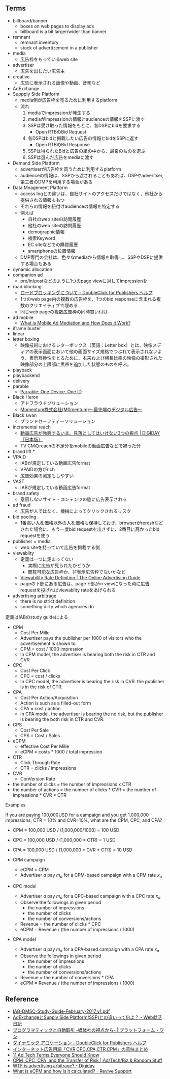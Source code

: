 ## Terms

* billboard/banner
    * boxes on web pages to display ads
    * billboard is a bit larger/wider than banner
* remnant
    * remnant inventory
    * stock of advertizement in a publisher
* media
    * 広告枠をもっているweb site
* advertiser
    * 広告を出したい広告主
* creative
    * 広告に表示される画像や動画、音楽など
* AdExchange
* Suppply Side Platform
    * media側が広告枠を売るために利用するplatform
    * 流れ
        1. mediaでimpressionが発生する
        2. mediaがimpressionの情報とaudienceの情報をSSPに渡す
        3. SSPは受け取った情報をもとに、各DSPにbidを要求する
            * Open RTBのBid Request
        4. 各DSPはbidと掲載したい広告の情報とbidをSSPに返す
            * Open RTBのBid Response
        5. SSPは得られたBidと広告の組の中から、最良のものを選ぶ
        6. SSPは選んだ広告をmediaに渡す
* Demand Side Platform
    * advertiserが広告枠を買うために利用するplatform
    * audienceの情報は、SSPから渡されることもあれば、DSPやadveritser, 第三者のDMPを利用する場合がある
* Data Mnagement Platform
    * access logとの違いは、自社サイトのアクセスだけではなく、他社から提供される情報ももつ
    * それらの情報を紐付けaudienceの情報を特定する
    * 例えば
        * 自社のweb siteの訪問履歴
        * 他社のweb siteの訪問履歴
        * demographic情報
        * 検索Keyword
        * EC siteなどでの購買履歴
        * smartphoneの位置情報
    * DMP専門の会社は、色々なmediaから情報を取得し、SSPやDSPに提供する場合もある
* dynamic allocation
* companion ad
    * pre/in/postなどのように1つのpage viewに対してimpressionを
* road blocking
    * [ロードブロッキングについて - DoubleClick for Publishers ヘルプ](https://support.google.com/dfp_premium/answer/177277?hl=ja)
    * 1つのweb page内の複数の広告枠を、1つのbid responseに含まれる複数のクリエイティブで埋める
    * 同じweb pageの複数広告枠の同時買い付け
* ad mobile
    * [What is Mobile Ad Mediation and How Does it Work?](http://www.adotas.com/2014/07/what-is-mobile-ad-mediation-and-how-does-it-work/)
* iframe buster
* linear
* letter boxing
    * 映像技術におけるレターボックス（英語：Letter box）とは、映像メディアの表示画面において他の画面サイズ規格でつぶれて表示されないよう、表示互換性をとるために、本来および横長比率の映像の撮影された映像部分の上限部に黒帯を追加した状態のものを呼ぶ。
* playback
* playbackend
* delivery
* parable
    * [Parrable: One Device, One ID](https://www.parrable.com/#)
* Black Heron
    * アドフラウドソリューション
    * [Momentum株式会社(M0mentum)～最先端のデジタル広告～](http://www.m0mentum.co.jp/service/blackheron.html)
* Black swan
    * ブランドセーフティーソリューション
* incremental reach
    * [動画広告が勃興するいま、見落としてはいけない3つの視点 | DIGIDAY［日本版］](http://digiday.jp/brands/suvt-3-point-of-view/)
    * TV CMのreachの不足分をmobileの動画広告などで補った分
* brand lift
    * 
* VPAID
    * IABが規定している動画広告format
    * VPAIDの方がrich
    * 広告効果の測定もしやすい
* VAST
    * IABが規定している動画広告format
* brand safety
    * 意図しないサイト・コンテンツの脇に広告表示される
* ad fraud
    * 広告が人ではなく、機械によってクリックされるリスク
* bid pooling
    * 1番高い入札価格以外の入札価格も保持しておき、browserがrereshなどされた場合に、もう一度bid requestを出さずに、2番目に高かったbid requestを使う
* publisher = media
    * web siteを持っていて広告を掲載する側
* viewablity
    * 定義は一つに定まってない
        * 実際に広告が見られたかどうか
        * 閲覧可能な広告枠か、非表示広告枠でないかなど
    * [Viewability Rate Definition | The Online Advertising Guide](https://theonlineadvertisingguide.com/glossary/viewability-rate/)
    * pageの下部にある広告は、page下部がin viewになった時に広告requestを投げればviewablity rateをあげられる
* advertising arbitrage
    * there is no strict definition
    * something dirty which agencies do


定義はIABのstudy guideによる

* CPM
    * Cost Per Mille
    * Advertiser pays the publisher per 1000 of visitors who the advertisement is shown to.
    * CPM = cost / 1000 impression
    * In CPM model, the advertiser is bearing both the risk in CTR and CVR
* CPC
    * Cost Per Click
    * CPC = cost / clicks
    * In CPC model, the advertiser is bearing the risk in CVR. the publisher is in the risk of CTR.
* CPA
    * Cost Per Action/Acquisition
    * Action is such as a filled-out form
    * CPA = cost / action
    * In CPA model, the advertiser is bearing the no risk, but the publisher is bearing the both risk in CTR and CVR.
* CPS
    * Cost Per Sale
    * CPS = Cost / Sales
* eCPM
    * effective Cost Per Mille
    * eCPM = costs * 1000 / total impression
* CTR
    * Click Through Rate
    * CTR = clicks / impressions
* CVR
    * ConVersion Rate
* the number of clicks = the number of impressions x CTR
* the number of actions = the number of clicks * CVR = the number of impressions * CVR * CTR


Examples

If you are paying 100,000USD for a campaign and you get 1,000,000 impressions, CTR = 10% and CVR=10%, what are the CPM, CPC, and CPA?

* CPM = 100,000 USD / (1,000,000/1000) = 100 USD
* CPC = 100,000 USD / (1,000,000 * CTR) = 1 USD
* CPA = 100,000 USD / (1,000,000 * CVR * CTR) = 10 USD

* CPM campaign
    * eCPM = CPM
    * Advertiser $a$ pay $m_{a}$ for a CPM-based campaign with a CPM rate $x_{a}$
* CPC model
    * Advertiser $a$ pay $m_{a}$ for a CPC-based campaign with a CPC rate $x_{a}$
    * Observe the followings in given period
        * the number of impressions
        * the number of clicks
        * the number of conversions/actions
    * Revenue = the number of clicks * CPC
    * eCPM = Revenue / (the number of impressions / 1000)
* CPA model
    * Advertiser $a$ pay $m_{a}$ for a CPA-based campaign with a CPA rate $x_{a}$
    * Observe the followings in given period
        * the number of impressions
        * the number of clicks
        * the number of conversions/actions
    * Revenue = the number of conversions * CPA
    * eCPM = Revenue / (the number of impressions / 1000)


## Reference
* [IAB-DMSC-Study-Guide-February-2017_v1.pdf](https://www.iab.com/wp-content/uploads/2017/02/IAB-DMSC-Study-Guide-February-2017_v1.pdf)
* [AdExchangeとSupply Side Platform(SSP)との違いって何よ？ - Web就活日記](http://yut.hatenablog.com/entry/2015/12/23/024629)
* [プログラマティックと自動取引 -媒体社の視点から- | プラットフォーム・ワン](https://www.platform-one.co.jp/IAB_Digital_Simplified_Programmatic_Sept_2013_JP.html)
* [ダイナミック アロケーション - DoubleClick for Publishers ヘルプ](https://support.google.com/dfp_premium/answer/3721872?hl=ja)
* [インターネット広告用語「CVR,CPC,CPA,CTR,CPM」の意味まとめ](http://deaimobi.com/mbnk-181/)
* [11 Ad Tech Terms Everyone Should Know](https://blog.adroll.com/trends/ad-tech-terms-glossary)
* [CPM, CPC, CPA, and the Transfer of Risk | Ad/Tech/Biz & Random Stuff](http://www.ronkato.com/cpm-cpc-cpa-and-the-transfer-of-risk/)
* [WTF is advertising arbitrage? \- Digiday](https://digiday.com/marketing/wtf-arbitrage/)
* [What is eCPM and how is it calculated? \- Revive Support](http://www.reviveconsultant.com/articles/what-is-ecpm-and-how-is-it-calculated/)
